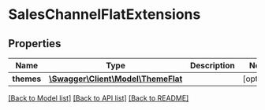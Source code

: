 # SalesChannelFlatExtensions

## Properties
Name | Type | Description | Notes
------------ | ------------- | ------------- | -------------
**themes** | [**\Swagger\Client\Model\ThemeFlat**](ThemeFlat.md) |  | [optional] 

[[Back to Model list]](../../README.md#documentation-for-models) [[Back to API list]](../../README.md#documentation-for-api-endpoints) [[Back to README]](../../README.md)


